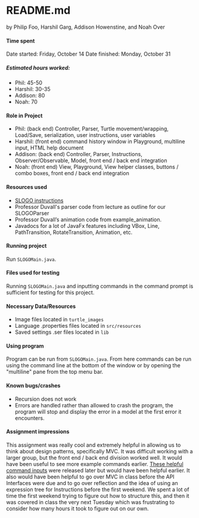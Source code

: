 README.md
===
by Philip Foo, Harshil Garg, Addison Howenstine, and Noah Over

#### Time spent
Date started: Friday, October 14
Date finished: Monday, October 31
##### Estimated hours worked:
* Phil: 45-50
* Harshil: 30-35
* Addison: 80
* Noah: 70

#### Role in Project
* Phil: (back end) Controller, Parser, Turtle movement/wrapping, Load/Save, serialization, user instructions, user variables
* Harshil: (front end) command history window in Playground, multiline input, HTML help document
* Addison: (back end) Controller, Parser, Instructions, Observer/Observable, Model, front end / back end integration
* Noah: (front end) View, Playground, View helper classes, buttons / combo boxes, front end / back end integration

#### Resources used
* [SLOGO instructions](http://www.cs.duke.edu/courses/compsci308/fall16/assign/03_slogo/index.php)
* Professor Duvall's parser code from lecture as outline for our SLOGOParser
* Professor Duvall’s animation code from example_animation.
* Javadocs for a lot of JavaFx features including VBox, Line, PathTransition, RotateTransition, Animation, etc.

#### Running project
Run `SLOGOMain.java`.

#### Files used for testing
Running `SLOGOMain.java` and inputting commands in the command prompt is sufficient for testing for this project.

#### Necessary Data/Resources
* Image files located in `turtle_images`
* Language .properties files located in `src/resources`
* Saved settings .ser files located in `lib` 

#### Using program
Program can be run from `SLOGOMain.java`. From here commands can be run using the command line at the bottom of the window or by opening the "multiline" pane from the top menu bar.

#### Known bugs/crashes
* Recursion does not work
* Errors are handled rather than allowed to crash the program, the program will stop and display the error in a model at the first error it encounters.

#### Assignment impressions
This assignment was really cool and extremely helpful in allowing us to think about design patterns, specifically MVC. It was difficult working with a larger group, but the front end / back end division worked well. It would have been useful to see more example commands earlier. [These helpful command inputs](http://www.cs.duke.edu/courses/compsci308/fall16/assign/03_slogo/examples/) were released later but would have been helpful earlier. It also would have been helpful to go over MVC in class before the API Interfaces were due and to go over reflection and the idea of using an expression tree for Instructions before the first weekend. We spent a lot of time the first weekend trying to figure out how to structure this, and then it was covered in class the very next Tuesday which was frustrating to consider how many hours it took to figure out on our own.